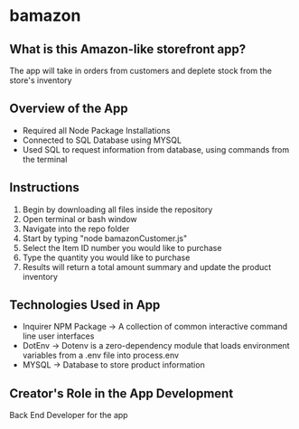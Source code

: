 # bamazon

## What is this Amazon-like storefront app?
The app will take in orders from customers and deplete stock from the store's inventory

## Overview of the App
* Required all Node Package Installations
* Connected to SQL Database using MYSQL
* Used SQL to request information from database, using commands from the terminal

## Instructions
1. Begin by downloading all files inside the repository
2. Open terminal or bash window
3. Navigate into the repo folder
4. Start by typing "node bamazonCustomer.js"
5. Select the Item ID number you would like to purchase
6. Type the quantity you would like to purchase
7. Results will return a total amount summary and update the product inventory


<!-- ## Command Example Screenshots
![Image of Example 1]()
![Image of Example 2]()
![Image of Example 3]() -->

## Technologies Used in App
* Inquirer NPM Package -> A collection of common interactive command line user interfaces
* DotEnv -> Dotenv is a zero-dependency module that loads environment variables from a .env file into process.env
* MYSQL -> Database to store product information

## Creator's Role in the App Development
Back End Developer for the app